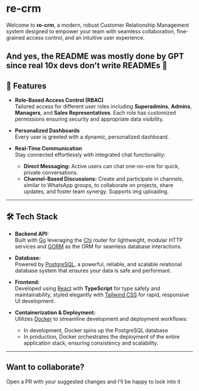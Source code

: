 # re-crm

Welcome to **re-crm**, a modern, robust Customer Relationship Management system designed to empower your team with seamless collaboration, fine-grained access control, and an intuitive user experience.

And yes, the README was mostly done by GPT since real 10x devs don't write READMEs 🤑
---

## 🌟 Features

- **Role-Based Access Control (RBAC)**  
  Tailored access for different user roles including **Superadmins**, **Admins**, **Managers**, and **Sales Representatives**. Each role has customized permissions ensuring security and appropriate data visibility.

- **Personalized Dashboards**  
  Every user is greeted with a dynamic, personalized dashboard.

- **Real-Time Communication**  
  Stay connected effortlessly with integrated chat functionality:  
  - **Direct Messaging:** Active users can chat one-on-one for quick, private conversations.  
  - **Channel-Based Discussions:** Create and participate in channels, similar to WhatsApp groups, to collaborate on projects, share updates, and foster team synergy. Supports img uploading. 

---

## 🛠️ Tech Stack

- **Backend API:**  
  Built with [Go](https://golang.org/) leveraging the [Chi](https://github.com/go-chi/chi) router for lightweight, modular HTTP services and [GORM](https://gorm.io/) as the ORM for seamless database interactions.

- **Database:**  
  Powered by [PostgreSQL](https://www.postgresql.org/), a powerful, reliable, and scalable relational database system that ensures your data is safe and performant.

- **Frontend:**  
  Developed using [React](https://reactjs.org/) with **TypeScript** for type safety and maintainability, styled elegantly with [Tailwind CSS](https://tailwindcss.com/) for rapid, responsive UI development.

- **Containerization & Deployment:**  
  Utilizes [Docker](https://www.docker.com/) to streamline development and deployment workflows:  
  - In development, Docker spins up the PostgreSQL database 
  - In production, Docker orchestrates the deployment of the entire application stack, ensuring consistency and scalability.

---

## Want to collaborate?

Open a PR with your suggested changes and I'll be happy to look into it


<!-- ## 🚀 Getting Started

To get a local development environment up and running:

 -->